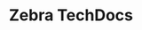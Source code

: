 ---
publish: false
title: Zebra TechDocs
layout: list-products.html
products: 
  - title: AppGallery
    description: A free app deployment tool to help Zebra customers and partners keep their enterprise apps up to date and their workers most productive.
    url: https://developer.zebra.com/docs/DOC-3040
    image: /images/products/AppGallery.png
    btn-text: Latest Docs
    sections:
      - title: About
        url: https://developer.zebra.com/docs/DOC-3035
      - title: Admin
        url: https://developer.zebra.com/docs/DOC-4151
      - title: AppGallery Mobile
        url: https://developer.zebra.com/docs/DOC-3071
      - title: Supported Devices
        url: https://developer.zebra.com/docs/DOC-3853
      - title: Help Index
        url: https://developer.zebra.com/docs/DOC-3040
      - title: Download
        url: /appgallery/download
    versions:
      - url: https://developer.zebra.com/docs/DOC-3040
        label: '3.0'
  - title: DataWedge
    description: An app for Zebra Android and Windows devices that provides barcode scanning and processing services for other apps on the device.
    url: /datawedge/6-3/guide/about
    image: /datawedge/datawedge_logo.png
    btn-text: Latest Docs
    sections:
      - title: About
        url: /datawedge/6-3/guide/about
      - title: Setup
        url: /datawedge/6-3/guide/setup
      - title: Profiles
        url: /datawedge/6-3/guide/profiles
      - title: Settings
        url: /datawedge/6-3/guide/settings
      - title: MSR
        url: /datawedge/6-3/guide/input/msr
      - title: APIs
        url: /datawedge/6-3/guide/api
      - title: Demo App
        url: /datawedge/6-3/guide/demo
    versions:
      - url: datawedge/6-3/guide/about
        label: '6.3'      
      - url: datawedge/6-2/guide/about
        label: '6.2'
      - url: datawedge/6-0/guide/about
        label: '6.0'
      - url: datawedge/5-0/guide/about
        label: '5.0'
  - title: EMDK For Android
    description: "The Enterprise Mobility Developer Kit includes Java sample projects using EMDK APIs, Data Capture, Profile Manager, etc."
    url: /emdk-for-android/6-4/guide/about
    image: /images/products/emdk-for-android.png
    btn-text: Latest Docs
    sections:
      - title: About
        url: /emdk-for-android/6-4/guide/about
      - title: Getting Started
        url: /emdk-for-android/6-4/guide/gettingstarted
      - title: Tutorials
        url: /emdk-for-android/6-4/tutorial/
      - title: Samples
        url: /emdk-for-android/6-4/samples
      - title: Guides
        url: /emdk-for-android/6-4/guide/programming-guides
      - title: Profile Manager
        url: /emdk-for-android/6-4/guide/profile-manager-guides
      - title: APIs
        url: /emdk-for-android/6-4/api
    versions:
      - url: emdk-for-android/6-4/guide/about/
        label: '6.4'
      - url: emdk-for-android/6-3/guide/about/
        label: '6.3'
      - url: emdk-for-android/6-0/guide/about/
        label: '6.0'
      - url: emdk-for-android/5-0/guide/about/
        label: '5.0'
      - url: emdk-for-android/4-2/guide/about/
        label: '4.2'
      - url: emdk-for-android/4-0/guide/about/
        label: '4.0'
  - title: EMDK For Xamarin
    description: Use C# APIs such as Data Capture and Profile Manager to build Android applications for Zebra devices.
    url: /emdk-for-xamarin/2-4/guide/about
    btn-text: Latest Docs
    image: /images/products/emdk-for-xamarin.png
    sections:
      - title: About
        url: /emdk-for-xamarin/2-4/guide/about
      - title: Getting Started
        url: /emdk-for-xamarin/2-4/guide/gettingstarted
      - title: Tutorials
        url: /emdk-for-xamarin/2-4/tutorial/
      - title: Samples
        url: /emdk-for-xamarin/2-4/samples
      - title: Guides
        url: /emdk-for-xamarin/2-4/guide/programming-guides
      - title: Profile Manager
        url: /emdk-for-xamarin/2-4/guide/profile-manager-guides
      - title: APIs
        url: /emdk-for-xamarin/2-4/api
    versions:
      - url: emdk-for-xamarin/2-4/guide/about/
        label: '2.4'
      - url: emdk-for-xamarin/2-3/guide/about/
        label: '2.3'
      - url: emdk-for-xamarin/2-2/guide/about/
        label: '2.2'
      - url: emdk-for-xamarin/2-1/guide/about/
        label: '2.1'
      - url: emdk-for-xamarin/2-0/guide/about/
        label: '2.0'
      - url: emdk-for-xamarin/1-0/guide/about/
        label: '1.0'
  - title: Enterprise Browser
    description: A platform for building apps that work with virtually any Zebra device using standard web technologies such as HTML5, CSS3 and JavaScript.
    url: /enterprise-browser/1-6/guide/about
    image: /enterprise-browser/enterprise_browser_logo.png
    btn-text: Latest Docs
    sections:
      - title: About
        url: /enterprise-browser/1-6/guide/about
      - title: Getting Started
        url: /enterprise-browser/1-6/guide/gettingstarted/
      - title: Setup
        url: /enterprise-browser/1-6/guide/setup/
      - title: Tutorials
        url: /enterprise-browser/1-6/tutorial/
      - title: Usage Guides
        url: /enterprise-browser/1-6/guide
      - title: Config.xml
        url: /enterprise-browser/1-6/guide/configreference
      - title: APIs
        url: /enterprise-browser/1-6/api
    versions:
      - url: enterprise-browser/1-6/guide/about
        label: '1.6'
      - url: enterprise-browser/1-5/guide/about
        label: '1.5'
      - url: enterprise-browser/1-4/guide/about
        label: '1.4'
  - title: Enterprise Home Screen
    description: 'A simple way to control user access to apps, settings and files on Android devices without the need for custom code.'
    url: /ehs/2-6/guide/about
    image: /ehs/ehs-logo.png
    btn-text: Latest Docs
    sections:
      - title: About
        url: /ehs/2-6/guide/about
      - title: Setup
        url: /ehs/2-6/guide/setup
      - title: Advanced Settings
        url: /ehs/2-6/guide/settings
      - title: Special Features
        url: /ehs/2-6/guide/features
      - title: Download
        url: /ehs/2-6/download
    versions:
      - url: ehs/2-6/guide/about/
        label: '2.6'
      - url: ehs/2-5/guide/about/
        label: '2.5'
      - url: ehs/2-4/guide/about/
        label: '2.4'
      - url: ehs/2-3/guide/about/
        label: '2.3'
  - title: Enterprise Keyboard
    description: A customizable soft keyboard made specifically for fast and accurate input by workers in the enterprise.
    url: /enterprise-keyboard/1-4/guide/about
    image: /enterprise-keyboard/ekb_logo.png
    btn-text: Latest Docs
    sections:
      - title: About
        url: /enterprise-keyboard/1-4/guide/about
      - title: Setup
        url: /enterprise-keyboard/1-4/guide/setup
      - title: Customize
        url: /enterprise-keyboard/1-4/guide/settings
      - title: Download
        url: /enterprise-keyboard/1-4/download
    versions:
      - url: enterprise-keyboard/1-4/guide/about
        label: '1.4'
      - url: enterprise-keyboard/1-3/guide/about
        label: '1.3'
      - url: enterprise-keyboard/1-2/guide/about
        label: '1.2'
      - url: enterprise-keyboard/1-1/guide/about
        label: '1.1'
      - url: enterprise-keyboard/1-0/guide/about
        label: '1.0'
  - title: Link-OS SDK
    description: The Link-OS SDK makes creating powerful printer apps simple and straightforward.
    url: /link-os
    image: /images/products/link-os.png
    sections:
      - title: Android
        url: /link-os/latest/android
      - title: Android BTLE
        url: /link-os/latest/android_btle
      - title: Xamarin
        url: /link-os/latest/xamarin
      - title: iOS
        url: /link-os/latest/ios
      - title: PC
        url: /link-os/latest/pc
      - title: Web Services
        url: /link-os/latest/webservices
      - title: Samples
        url: https://km.zebra.com/kb/index?page=content&channel=SAMPLE_CODE
  - title: MX
    description: Zebra’s Mobility DNA - an added layer of enterprise-class security and manageability for Android devices.
    url: /mx
    image: /images/products/mx.png
    sections:
      - title: About
        url: /mx/overview
      - title: Compatibility
        url: /mx/compatibility
      - title: Which version do I have?
        url: /mx/mx-version-on-device
    versions:
      - url: mx
        label: '6.3'      
      - url: mx/mxvt
        label: 'Value Tier'
  - title: SimulScan
    description: A tool for simultaneously capturing scanned data from multiple regions of a label or document.
    url: /simulscan/1-1/guide/about
    btn-text: Latest Guides
    image: /simulscan/simulscan_logo.png
    sections:
      - title: About
        url: /simulscan/1-1/guide/about
      - title: Setup
        url: /simulscan/1-1/guide/setup
      - title: Template Builder
        url: /simulscan/1-1/guide/templatebuilder
      - title: Glossary
        url: /simulscan/1-1/guide/glossary
      - title: APIs
        url: /simulscan/1-1/api
      - title: Demo App
        url: /simulscan/1-1/guide/demo
      - title: Licensing
        url: /simulscan/1-1/guide/license
    versions:
      - url: simulscan/1-1/guide/about
        label: '1.1'
  - title: StageNow
    description: The easy way to set up and mass-deploy Zebra Technologies' Android-based mobile computers.
    url: /stagenow/2-7/about
    btn-text: Latest Guides
    image: /images/products/stagenow.png
    sections:
      - title: About
        url: /stagenow/2-7/about
      - title: Getting Started
        url: /stagenow/2-7/gettingstarted
      - title: Profiles
        url: /stagenow/2-7/stagingprofiles
      - title: Profile Wizards
        url: /stagenow/2-7/ProfileWizards
      - title: Settings
        url: /stagenow/2-7/settingconfig
      - title: Setting Types
        url: /stagenow/2-7/settingtypes
      - title: Device Staging
        url: /stagenow/2-7/stageclient
      - title: Download
        url: /stagenow/2-7/download
    versions:
      - url: stagenow/2-7/about
        label: '2.7'
      - url: stagenow/2-6/about
        label: '2.6'
      - url: stagenow/2-5/about
        label: '2.5'
      - url: stagenow/2-4/about
        label: '2.4'
      - url: stagenow/2-3/about
        label: '2.3'
      - url: stagenow/2-2/about
        label: '2.2'
  - title: I need to...
    description: Not sure where to go? Click on "I need to..." for help figuring out which Zebra tool best suits the requirements, skills and experience of your organization.
    url: /help
    btn-text: Latest Guides
    image: /images/products/blue-question-mark.jpg
    sections:
      - title: About TechDocs
        url: /about
      - title: TechDocs Help
        url: /help
      - title: Zebra Devices
        url: https://www.zebra.com/us/en/products.html
      - title: Zebra Services
        url: /stagenow/2-6/ProfileWizards
      - title: Zebra Solutions
        url: https://www.zebra.com/us/en/solutions.html
      - title: Zebra Support
        url: /stagenow/2-6/settingconfig
      - title: Developer Portal
        url: https://developer.zebra.com/welcome
menu:
  items:
    - title: About TechDocs
      url: /about
    - title: I need to...
      url: /help
    - title: Feedback
      url: /contact
    - icon: fa fa-search
      url: /search
---